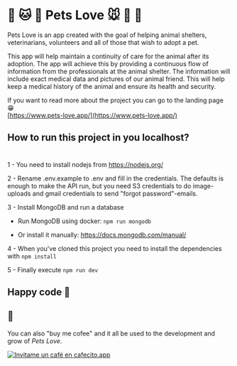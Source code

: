# **🐶 🐱 🦊 Pets Love 🐭 🐹 🐰**

Pets Love is an app created with the goal of helping animal shelters, veterinarians, volunteers and all of those that wish to adopt a pet.

This app will help maintain a continuity of care for the animal after its adoption. The app will achieve this by providing a continuous flow of information from the professionals at the animal shelter. The information will include exact medical data and pictures of our animal friend. This will help keep a medical history of the animal and ensure its health and security.

If you want to read more about the project you can go to the landing page 😁<br>
[https://www.pets-love.app/](https://www.pets-love.app/)

## How to run this project in you localhost?

#

1 - You need to install nodejs from https://nodejs.org/

2 - Rename .env.example to .env and fill in the credentials.
The defaults is enough to make the API run, but you need S3 credentials to do image-uploads and gmail credentials to send "forgot password"-emails.

3 - Install MongoDB and run a database

- Run MongoDB using docker: `npm run mongodb`

- Or install it manually: https://docs.mongodb.com/manual/

4 - When you've cloned this project you need to install the dependencies with `npm install`

5 - Finally execute `npm run dev`

## Happy code 🍻 <br>

## 🐶

You can also "buy me cofee" and it all be used to the development and grow of _Pets Love_.<br>

[![Invitame un café en cafecito.app](https://cdn.cafecito.app/imgs/buttons/button_6.svg)](https://cafecito.app/petslove)
